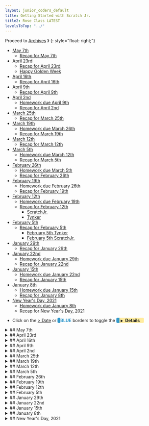 ```yaml
---
layout: junior_coders_default
title: Getting Started with Scratch Jr.
title2: Rose Class LATEST
levelsToTop: "../"
---
```



Proceed to [Archives](./RoseClassNotesArchived.html) 》 
{: style="float: right;"}
<br clear="both">

<div id="toc">

* [May 7th](#may-7th)
  * [Recap for May 7th](#recap-for-may-7th)
* [April 23rd](#april-23rd)
  * [Recap for April 23rd](#recap-for-april-23rd)
  * [Happy Golden Week](#happy-golden-week)
* [April 16th](#april-16th)
  * [Recap for April 16th](#recap-for-april-16th)
* [April 9th](#april-9th)
  * [Recap for April 9th](#recap-for-april-9th)
* [April 2nd](#april-2nd)
  * [Homework due April 9th](#homework-due-april-9th)
  * [Recap for April 2nd](#recap-for-april-2nd)
* [March 25th](#march-25th)
  * [Recap for March 25th](#recap-for-march-25th)
* [March 19th](#march-19th)
  * [Homework due March 26th](#homework-due-march-26th)
  * [Recap for March 19th](#recap-for-march-19th)
* [March 12th](#march-12th)
  * [Recap for March 12th](#recap-for-march-12th)
* [March 5th](#march-5th)
  * [Homework due March 12th](#homework-due-march-12th)
  * [Recap for March 5th](#recap-for-march-5th)
* [February 26th](#february-26th)
  * [Homework due March 5th](#homework-due-march-5th)
  * [Recap for February 26th](#recap-for-february-26th)
* [February 19th](#february-19th)
  * [Homework due February 26th](#homework-due-february-26th)
  * [Recap for February 19th](#recap-for-february-19th)
* [February 12th](#february-12th)
  * [Homework due February 19th](#homework-due-february-19th)
  * [Recap for February 12th](#recap-for-february-12th)
    * [ScratchJr.](#scratchjr)
    * [Tynker](#tynker)
* [February 5th](#february-5th)
  * [Recap for February 5th](#recap-for-february-5th)
    * [February 5th Tynker](#february-5th-tynker)
    * [February 5th ScratchJr.](#february-5th-scratchjr)
* [January 29th](#january-29th)
  * [Recap for January 29th](#recap-for-january-29th)
* [January 22nd](#january-22nd)
  * [Homework due January 29th](#homework-due-january-29th)
  * [Recap for January 22nd](#recap-for-january-22nd)
* [January 15th](#january-15th)
  * [Homework due January 22nd](#homework-due-january-22nd)
  * [Recap for January 15th](#recap-for-january-15th)
* [January 8th](#january-8th)
  * [Homework due January 15th](#homework-due-january-15th)
  * [Recap for January 8th](#recap-for-january-8th)
* [New Year's Day, 2021](#new-years-day-2021)
  * [Homework due January 8th](#homework-due-january-8th)
  * [Recap for New Year's Day, 2021](#recap-for-new-years-day-2021)

</div>

-   Click on the [> Date]() or <span style="color: #3399cc;  border-left: 9px solid #3399cc!important;border-radius: 4px 4px; font-weight: bold">BLUE</span> borders to toggle the <span style="background-color:#ffeca0; border-left: 10px solid #3399cc !important;border-radius: 4px 4px;"><b> &nbsp;<span style="font-size: 70%">▶︎</span>&nbsp;&nbsp;Details&nbsp;&nbsp;&nbsp;&nbsp;</b></span> 

<details markdown=1>
<summary markdown=1>## May 7th
</summary>

## May 7th


### Recap for May 7th

Tynker
  : Today I introduced the following project demonstrating how to use animate blocks and idle blocks so that speech is natural. 

The key to this was using an Animate block paired with "time-consuming" blocks (like wait, glide, or say) that has the same duration.

![Imgur](https://i.imgur.com/MQlWOxn.png){: .jsgif}
  : * The animation lasts for 4 seconds, and the say, glide, and wait take up 4 seconds.

{% include tynkerprojectpage.html Name="Animate and Idle blocks" ID="https://www.tynker.com/play/walking-and-talking-with-animate-with-odd-characters/6097b882c3e2144ace08f576-820002XqrMo2SwyZj..a7Nj6z7Dc4k" caption="lick the actors to see them in action. You can see the code above in action when the second actor moves back from the center. The fourth and fifth actors were for kids to code themselves, and they worked individually on this. The kids also mischievously enjoyed adding new characters, like dinosaurs, to my project while I wasn't looking. " %}



Scratch Jr.
  : Student K worked on making a path maze from a linear maze. He added the idea of moving cars to make the game more challenging!

![Maze](https://i.imgur.com/fdoZqNB.gif){: .jsgif}
  : * Watch out for traffic!

</details>


<details markdown=1>
<summary markdown=1>## April 23rd
</summary>

## April 23rd

### Recap for April 23rd

ScratchJr
  : The project this week was a maze game. 

![Imgur](https://i.imgur.com/PCrNSUO.gif){: .jsgif}

Straight Lines
  : One key skill for this is knowing how to make straight lines, as described in the [Dragon Maze](../lessons/DragonMazept1.html). 
  
1. First click the select arrow and then click a line. 
2. The line will appear with dots. 
3. Click on a dot to remove it. 
4. Remove all the dots except 2 to make a perfectly straight line. 
5. Drag 2 dots directly over each other to make a sharp corner. 
6. Drag the dots around to modify the path of the line. 
7. Using a set of lines, make a maze.

![the path of a line in the background](./images/2020-04-13/linearPaths.png){: .bordered width="300px"}

Today I really emphasized step 5, to make a sharp corner. Student Y became very ambitious in his maze and it had long lines, with lots of twists and spirals. This required precision handling of all the dots, and counting the dots needed. I thought this would be discouraging, especially because he wasn't using a stylus, but just his finger. But in the end he kept at it and worked very hard to get what he wanted. Great Job! 

Student K finished his maze and moved on to making the [Dragon Maze](../lessons/DragonMazept1.html). He also worked on. 

Student R was also able to complete the maze, and had a lot of fun adding music.

Exploring Tynker
  : Student Y spent today's class exploring various tutorials and projects looking for his next project to complete. He seems to have settled on make a comic strip project.

Beach Project
  : Student A continued working on her Beach project. She realized that is was a bit hard to get to some of the candy, so she started working on making a basket that the candy could go in when you collect it. We chose a basket image from Google, and used [Pixlr](pixlr.com) to remove the background. Then we inserted it into the project.

![Imgur](https://i.imgur.com/juFElCI.png){: .bordered height="300px"}

{% include tynkerprojectpage.html Name="Beach Project" ID="https://www.tynker.com/play/mermaid-2-revised/6083e6babce7316a2c7167de-564164XpgMLsXuzFhi8BJS.JfT3n4k" caption="A mockup of the **Beach Project** in action. When she hits the good candy, the bad candy disappears and the good candy goes to the basket. She goes back to the starting point." %}

Snowboarder
  : For the snowboarder project, student C continued working on a "life" system for kids. When a player collects bad candy, she loses one life. Before she was using separate actors for each life, and I suggested making each life be a costume. That way she can use the "next costume" block to keep score.  This is a simple alternative to using variables.

![Imgur](https://i.imgur.com/gvDFoZI.png){: .bordered width="300px" }

### Happy Golden Week

Here is some fun to wish everyone a wonderful golden week. Watch it to the end!!

{% include youtubelazy.html  videoID="dOxlEwX9lbA" %}

See you after the holiday.

</details>



<details markdown=1>
<summary markdown=1>## April 16th
</summary>

## April 16th


### Recap for April 16th

ScratchJr.
  : Kids continued work on last week's project, and started the new project of the week.

One kids continued working on the cat crossing project, to make it diagonal. Then I introduced this week's project, based on Flappy Bird.

![Imgur](https://i.imgur.com/ThWtzp3.gif){: .jsgif}

Then he started work on the flappy bird project. 

[keigo flappy]

Another kid made a rocket project. We worked on how to switch screen, and how to return to a screen with the rocket in the right place. He came up with the idea of making a copy of the original screen to go to. Then I taught him about the 3 types of mazes and how to make straight lines. He made a simple maze project

![Imgur](https://i.imgur.com/fCLJ9WX.gif){: .jsgif}

Another child created a simple beach project that shows an understanding of the bump and touch actor blocks.

![Imgur](https://i.imgur.com/McY18mJ.gif){: .jsgif}

tynker
  : Kids finished the projects they were working on, and are now choosing their next project.

One child finished his **maze and villian training** project. We worked detecting when a character is a certain distance away before giving a message.

![Imgur](https://i.imgur.com/2MajNEI.png){: .jsgif}

And he worked on giving the actors the right health and lives to make the game interesting. Here is how it ended up:

{% include tynker.html Name="maze and villian training" ID="607a7245692178069c5fc0e1" %}

</details>


<details markdown=1>
<summary markdown=1>## April 9th
</summary>

## April 9th


### Recap for April 9th

Today students were very creative in coming up with their own ideas and solutions to problems. This is an important step in avoiding getting stuck or frustrated.

Beach Project: Making Candy Disappear
  : Continuing from last week, one student came up with what do when the good candy was found. Her idea which was for two of the good candies have all the bad candies disappear. This helped her learn how to use messages and how to broadcast a message and how to hide AKA disappear a character. We also worked on making the character a bit smaller, otherwise there is no way to win the game!!



Beach Project: Moving hearts offscreen
  : Another child worked on making hearts appear. To get the hearts to disappear again after a few seconds she had to learn about screen coordinates. THe student is now working on giving the player lives.


Undocumented Tynker "bug": The bad guy that would not die
  : Another student's Tynker project had a bad guy that would not die. He would reappear even though he was programmed to have only one life. The solution turned out, in an undocumented "feature" that the properties block needs to be part of the same block that has the run and set up character block. Once we fixed this, the program worked!

![Imgur](https://i.imgur.com/dtQjCEH.png){: .jsgif}

{% include giphy.html link="https://media.giphy.com/media/b63kqfVWSj0Rq0zaJK/" %} 

![Imgur](https://i.imgur.com/5oQ9VP2.png){: .jsgif}

{% include giphy.html link="https://media.giphy.com/media/5E5kBZ15XalZQPsYkV/" %} 


ScratchJr. Chicken Crossing beginning steps
  : Some beginner students are interested in doing the chicken crossing project that some more advanced students are doing. Lat week they had made interesting houses and characters for the project. This week, we worked on teaching them how to make characters the right size and run across the screen in different ways using the movement blocks. We also  how to use an infinite loop how to use a bump block and a touch block to start the chicken moving. The kids also worked on their own exploring various blocks.

ScratchJr. Chicken Crossing advanced steps
  : A more advanced student worked very hard on an alternate version of the chicken crossing game. The goal this time was to make the roads diagonal. After the basic idea (parallel code blocks) was explained, this student was able to create this project all by himself which was quite an achievement. One problem was making the characters move across the screen because the screen is not square. We didn't quite solve this problem, but we explored alternatives.
  
Tynker: Using a loop to change the size of a character
  : another pupil working on Tynker had a question about how to make a character get larger. We used a loop to change the size of the character and a wait block to make the animation effect visible. In the end, though, she decided to just have the character get larger in one big jump.

</details>

<details markdown=1>
<summary markdown=1>## April 2nd
</summary>

## April 2nd

### Homework due April 9th

### Recap for April 2nd 

ScratchJr.
  : We did an introductory class for some new students focusing on using the image editor. For other ScratchJr. students, this week's project was a **Chicken Crossing** game. 

Chicken Crossing
  : In this classic game, click the chicken and get past the cars. Our version includes several levels. 

{% include giphy.html link="https://media.giphy.com/media/4GOIrt8uOxBKfyp4FG/" %} 

One student was able to recreate the project pretty well just by watching it run. The chicken gets across in stages, which adds challenge. Nice project.

{% include giphy.html link="https://media.giphy.com/media/DDDMOrtKeBEyue6KVF/" %} 

The project itself is simple, using just a few blocks

![Imgur](https://i.imgur.com/mSFmW1f.png){: .jsgif}

![Imgur](https://i.imgur.com/EiEUFxA.png){: .jsgif}

but gives good practice in reusing code and also has many opportunities for variations. For example, the occasional back-step in the truck code adds a bit of challenge. 

Tynker
  : In Tynker, the **Beach Project** and variations made some headway.

Snowboarder
  : One student is working on a variation of the Beach Project where a snowboarder finds candy on the slopes. She was able to make the snowboard move, and is working on making the snowboarder react to the good and bad candy.

![Imgur](https://i.imgur.com/FAIBe6b.png){: .jsgif}

Mermaid
  : Another student is working on sending messages when her mermaid touches the candy. When she touches the bad candy, she goes back to her home place. 

![Imgur](https://i.imgur.com/CLIhAFX.png){: .jsgif}

![Imgur](https://i.imgur.com/f0NOMxL.png){: .jsgif}

She has also added code for the good candy. 

![Imgur](https://i.imgur.com/U3znAKq.png){: .jsgif}



</details>

<details markdown=1>
<summary markdown=1>## March 25th
</summary>

## March 25th


### Recap for March 25th


ScratchJr.
  : Today I introduced the Walking Cat Project to one student. It has a walking cat, infinite motion, lots of waits to control timing, messages to control the action and make a conversation, bringing together skills students have learned recently.

![Imgur](https://i.imgur.com/uumIRpL.gif){: .jsgif}

Tynker
  : Today students worked mostly on tutorials. One student had a problem with the cake decoration game because her stamp didn't seem to work. This was likely due to a bug in Tynker on iPads, and not the student's code, which was correct. Working together on it did give her a chance to experience debugging and testing.




</details>


<details markdown=1>
<summary markdown=1>## March 19th
</summary>

## March 19th

### Homework due March 26th

Assigned individually.

### Recap for March 19th

Tynker
  : Students worked on tutorials and continued the Beach Project
  
One student new to Tynker continued doing tutorials. She needed some help understanding loops, and pointing in directions. 
  
Another continued the Beach project. She had originally made the main character test to see if she touched the candies. It turned out that this did not work, probably due to a bug in Tynker, so we came up with a new algorithm (good practice), have the candies test to see if they are touching the main actor. 

![Imgur](https://i.imgur.com/cndgFaq.png){: .jsgif}

This worked! Though a bit of a detour, it did give the student lots of practice with getting the blocks and moving them to place, which for this student was very useful. At the end, we decided to make the actor return to the home place if she touches a bad candy, using messages.

![Imgur](https://i.imgur.com/M84P92K.png){: .jsgif}

![Imgur](https://i.imgur.com/ZvMJ9kh.png){: .jsgif}

ScratchJr.
  : The project of the day was a Mario Type game. The main actor has to jump over blocks that approach from the side of the screen. First we make a loop that moves clouds across the screen, with a wait before they reappear at the other side. We then use this to make the blocks approach the actor. 

First, the student shared a project they had done for homework, based on last week's project.

{% include giphy.html link="https://media.giphy.com/media/0hnqrS7nrT61XqF5cD/" %} 


Then I walked the student through all the steps for the project of the day, and the student made their own version. 

{% include giphy.html link="https://media.giphy.com/media/38GldpYjDiuKICGMPC/" %} 

</details>


<details markdown=1>
<summary markdown=1>## March 12th
</summary>

## March 12th

### Recap for March 12th

Tynker
  : Great progress today as most students worked on variations of the Beach game.
 
One student worked on moving the main character with keypresses, and sending and receiving messages. Then she learned how to detect if characters are touching.

![Imgur](https://i.imgur.com/jq0Go4b.png){: .jsgif}

Another student created an interest "Dropping Hearts" effect when the characters was touched. This involved sending a message to both the actor touched and to the cherry effect.

![Imgur](https://i.imgur.com/4wKLNzp.png){: .jsgif}

![Imgur](https://i.imgur.com/0mYeOgd.png){: .jsgif}

We also talked about how to make the motions smoother or faster or longer.


![Imgur](https://i.imgur.com/rkUtxc2.png){: .jsgif}

Students needing review worked with the tutorials including one student who moved up from ScratchJr. to Tynker today.

Scratch Jr.
  : Today we worked on a Kimetsu No Yaiba Sword Game. Just from watching the project once, the student  was able to figure out how to recreate it. 

![Imgur](https://i.imgur.com/aVzfo9T.gif){: .jsgif}
  : * A basic Kimetsu no Yaiba Sword game. Note that the arrows move the actor, and also keep the actor on screen. When the sword hits, the actor says hit.


</details>


<details markdown=1>
<summary markdown=1>## March 5th
</summary>

## March 5th

### Homework due March 12th

Keep working on your project, or try a new project

### Recap for March 5th


ScratchJr.
  : We continued working on the Beach Game project, and I introduced a new Sword Game.

For the beach project, one student made a project around finding a starfish. She had an opening screen, two game play screens and a final screen. She was able to complete a basic game where a rabbit uses buttons to move the rabbit towards a starfish. A bump block then has the starfish say you found me, and used messages in both the buttons and when the starfish is found. Then the rabbit finds the starfish hidden in some igloos while being watched by polar bears. 

![beach game](https://i.imgur.com/L2WWft4.gif){: .jsgif}

This was a great effort with a lot of independent work. I suggested adding instructions for the user as to how to use the game and transitions between the screens, and she worked on that.

The other student combined a story and a game. The main story is about a horse and man. The horse kicks away a rabbit and then challenges the man to a game to see who can find an apple first. At this point the game begins. The horse finds the apple first and wins a soccer ball. This was a great combination. The game came with a working set of buttons to move the horse and the man. It was a good use of say blocks, message blocks, scene change blocks, mostly done independently without much assistance. I helped with some of the logic, so that the horse announces he is the winner AFTER he gets the apple, not before.

Tynker:
  : This week kids continued and finished work on the beach game/candy hunt project. 
  
Some kids started with setting up the main hero's movement, either with **move** blocks or **change** blocks.

![Imgur](https://i.imgur.com/sLIBfBn.png){: .jsgif}

![Imgur](https://i.imgur.com/fLRNUjA.png){: .jsgif}

Some moved on to getting the program to sense when the candy is found.

![Imgur](https://i.imgur.com/AvvrbH5.png){: .jsgif}

We will look at this more closely next class.

</details>

   
<details markdown=1>
<summary markdown=1>## February 26th
</summary>

## February 26th

### Homework due March 5th

Work on the Beach Candy Game

### Recap for February 26th

Today we focused on planning. As a group, the class came up with a project. 

<style>
ol li ul li ol {
    margin-bottom: 0px;
</style><!-- fixes bad spacing here -->
1. First we decided on the type fo project, a game. 
2. Setting: The beach
3. Story/Goal: Find and collect candy hidden in the sand.
4. Actors/Actions:
   * Protagonist(s) ("Good guys"): Sheep walks, jumps, digs, picks things up 
   * Antagonist(s) ("Bad guys"): 
      1. Insect attacks and bites 
      2. Skunk sprays 
   * Macguffins (sought-for items) 
      1. Good Candy give points: 
         * Lollipops
         * Chocolate
         * Gummy Bears
         * Cookies
         * Hi-chew
         * Hot Chocolate
      2. Bad Candy loses points, or send actor back to beginning. 
         * old shoes
         * old chocolate
         * smelly socks
         * smelly lollipop
         * coffee

The kids then started working on programming it. So far, the project is a simplified, modified version of the above.

ScratchJr.
  : The game was simplified for ScratchJr. For the protagonist, we used a little girl, for the antagonist, we used an Elephant, and for the MacGuffin we used starfish. In addition, we could only have one piece of candy on the screen.

In Scratch Jr. the kids also needed to make a way for the actor to move, so we repeated the control buttons using messages, as we had done  in the **Race To the Finish** project [a few weeks ago](http://localhost:4000/junior_coders/0c23f5f29d83139f13fc32a19c49dee01bfcd93f/class_notes_lessons/RoseClassNotes.html#february-5th).

From there, we use bump blocks on the starfish, so that when the girl touches the starfish, the start fish says something, and then we move to the next screen.

The project is underway and should be completed next week.

Tynker
  : In Tynker the focus was on choosing actors. 

Kids worked on making the characters the right size and placing them in various places.

Some kids started coding movement using **when key pressed** blocks

![Imgur](https://i.imgur.com/sLIBfBn.png){: .jsgif}

The **did I touch** function block in the repeat block means we have to test to see if the girl had found (is touching) the candy each time we move. We replace it with the following **if touching?** block:

![Imgur](https://i.imgur.com/TMK8ey7.png){: .jsgif}

This sends a message to the "candy" touched. (The break stops the motion of the girl.) The candy gets the message and reacts.

![Imgur](https://i.imgur.com/JubN3mw.png){: .jsgif}

We will work on this next week.

</details>

<details markdown=1>
<summary markdown=1>## February 19th
</summary>

## February 19th

### Homework due February 26th

Keep working on your projects

### Recap for February 19th

ScratchJr.
  : Today in ScratchJr. we worked on the the 3 little pigs story. This involves all the skills we have been working on so far, especially sending messages and all the movement and control blocks.

I showed the kids the sample project, which was derived from a student project done last year.

![Imgur](https://i.imgur.com/MpHYbr7.gif){: .jsgif}

After a brief explanation, one student turned this out, with barely any help from me. 

![Imgur](https://i.imgur.com/HpMWoZk.gif){: .jsgif}

Impressive job!

The second part of the project was to retell any well-known story. One child asked how to make it appear as if a character were walking, and I showed her a simple trick of moving the background instead of the character to give the appearance of movement:

![Imgur](https://i.imgur.com/pgtMPZB.gif){: .jsgif}

Tynker
  : In Tynker one student continued a whirlwind tour of sample projects. She spent some time working with the characters in the Animation Board project, but it was a bit difficult, so she settled on the Underwater Arcade. 

<iframe width="100%" height="408" src="//www.tynker.com/ide/embedded?p=602f727721db5e499a719fd9&controls=true&autostart=false" frameborder="0" allowfullscreen></iframe>{: .jsgif}

In this project, her challenge was to make the fish move down. Unfortunately she had put the loop in the wrong place

![Imgur](https://i.imgur.com/nFhPH7E.png){: .jsgif}

but after some work she was able to debug it.

![Imgur](https://i.imgur.com/Y0Ck96Y.png){: .jsgif}

</details>


<details markdown=1>
<summary markdown=1>## February 12th
</summary>

## February 12th

### Homework due February 19th

Keep working on knock knock jokes.

### Recap for February 12th

Today I taught kids about [Knock Knock Jokes](../lessons/KnockKnockJokes.html) and [Bad Jokes](../lessons/JokesForBadJokes.html) 


#### ScratchJr.

For the ScratchJr. kids, I showed them the project below, and then they worked to create it themselves. They then added their own screens with more jokes.

This is the joke I started with. Notice the color of the [**Send and Receive Blocks**{: style="color: darkgreen;background-color: yellow"}]. 

A: [**Green Flag**{: style="color: darkgreen;background-color: yellow"}] Knock Knock [**Send ORANGE**{: style="color: orange;background-color: yellow"}]
<br>B: [**Receive ORANGE**{: style="color: orange;background-color: yellow"}] Who's there? [**Send BLUE**{: style="color: blue;background-color: yellow"}]

A: [**Receive BLUE**{: style="color: blue;background-color: yellow"}] Wooden Shoe [**Send GREEN**{: style="color: green;background-color: yellow"}]
<br>B: [**Receive GREEN**{: style="color: green;background-color: yellow"}] Wooden Shoe who? [**Send PURPLE**{: style="color: purple;background-color: yellow"}]

A: [**Receive PURPLE**{: style="color: purple;background-color: yellow"}] Wooden Shoe like me to tell you another joke? 
<br />&nbsp;&nbsp;&nbsp;&nbsp;&nbsp;= *(Wouldn't you like me to tell you another joke?.)*

Here is what the code looks like for A in ScratchJr. 

![Knock Knock Jokes](https://i.imgur.com/KfBCiVd.jpg){: .jsgif}

And how it looks when running:

![Knock Knock Jokes ](https://i.imgur.com/rHDO8RZ.gif){: .jsgif}

#### Tynker 

For the tynker group, I did the same joke and basic project. We used different blocks though. Here is the first (Germy) actor's code:

![Imgur](https://i.imgur.com/tnZ34QJ.png){: .jsgif}

This is what the final project will look like.

<iframe width="100%" height="408" src="//www.tynker.com/ide/embedded?p=602608f13fa97e46070d6e5f&controls=true&autostart=false" frameborder="0" allowfullscreen></iframe>{: .jsgif}

The kids started working on it but it was a bit more difficult that in ScratchJr. We'll work on it some more next week.
</details>


<details markdown=1>
<summary markdown=1>## February 5th
</summary>

## February 5th

### Recap for February 5th

#### February 5th Tynker

Tutorials
  : One student started out on tutorials but then decided to try the cake decorating project. In the project there are various kinds of icing we can put on a cake. We walked through the code step by step together for the first few types of icing. She was very focused and learned a lot. By the time we were done she was able to code new icing by herself and her homework is to finish the project.

Fruit Frog
  : One student spent her time exploring various projects tutorials. Some of them needed explanation and I sat with her to show her what was involved. One of the projects she did was "Fruit Frog" where a frog prince eats fruit with its tongue. She changed the frog to a lizard, but had to add some code to make the lizard show up and be the right size.

![Imgur](https://i.imgur.com/Dfucwx2.png){: .jsgif}

<iframe width="100%" height="408" src="//www.tynker.com/ide/embedded?p=601cf9ba6b35d11ad000957e&controls=true&autostart=false" frameborder="0" allowfullscreen></iframe>
{: .jsgif}


"walking guy" Game
  : One student continued working on her "walking guy" Game. She needed a little help figuring out how to add a new character. She really enjoyed trying to make the fairy escape from all the villains.
  
#### February 5th ScratchJr. 

Race to the Finish
  : Today's ScratchJr. project was a variation of the race to the finish project. This served as a gentle introduction to using messages and making buttons. They both make a lot of progress but had a bit to finish for homework.
  
![Screen 1 of Race to the Finish](./scratchProjects/Images/Y1R25RaceToTheFinish/Story/Y1R25RacetotheFinish.gif "Screen 1 of Race to the Finish"){: .jsgif}

![Screen 2 of Race to the Finish](./scratchProjects/Images/Y1R25RaceToTheFinish/Game/Y1R25RacetotheFinishGame.gif "Screen 2 of Race to the Finish"){: .jsgif} 


</details>


<details markdown=1>
<summary markdown=1>## January 29th
</summary>

## January 29th


### Recap for January 29th

Technical problems

  : Today class was a bit hectic. Some students have been using new computers and some still have some technical problems with them, such as logging in a getting internet. We also had a trial student.

ScratchJr.
  : Today's project was an animate your name project. Kids did a great job with it. They added their own name or other word as characters and created movements with both the green flag and for touch actions.

{% include giphy.html link="https://media.giphy.com/media/2XTcSuvEVm8vnnax17/" %} 

{% include giphy.html link="https://media.giphy.com/media/DuIY2c4LLWB7OQZN4z/" %} 


Tutorials
  : Some students are still working on tutorials. Using loops is still challenging, so we worked together on that. 


Walking Guy
  : One student discovered how to make a basic Platformer game and explored making different characters.

Peep Nature Walk
  : A student came up with a story about going shopping Peep Nature Walk. Today she worked mostly on deciding the layouts and actors and she drew a basic background for the store and we ended at the point where we could begin adding this to her project.


</details>


<details markdown=1>
<summary markdown=1>## January 22nd
</summary>

## January 22nd

### Homework due January 29th

### Recap for January 22nd


ScratchJr.
  : We looked at some sample projects, and students copied and modified the projects.
  : For example, an aquarium with various fish that moved in various ways. The student worked carefully to make two characters move in sync. 
  : Another student used the touch block to make the player choose between two different levels. 

Cake Decorator
  : Student worked on a cake decorator project. This ```when actor clicked :: events hat ```{: .msb}  block selects the icing to put on the cake by changing the "stamper" costume. The student wanted to be able to unselect the icing, which involved a bit of complicated code. To get a little more understanding of if statements, the student continued working on some releavant Barbie tutorials.

![Imgur](https://i.imgur.com/qAkHe4F.png){: .jsgif}

Christmas Project
  : Work continued on the Christmas Project. The student learned how to make say blocks a little more interesting.

![Imgur](https://i.imgur.com/jM9OJIg.png){: .jsgif}

Peep Nature Walk
  : Another student explored a couple of projects. Then she worked a bit on the Peep nature walk project. She changed the appearance one on of the characters, and her homework is to make a plan to continue the story.

![Imgur](https://i.imgur.com/hEeM8SV.png){: .jsgif}

</details>

<details markdown=1>
<summary markdown=1>## January 15th
</summary>

## January 15th

### Homework due January 22nd

### Recap for January 15th

New Students and ScratchJr.
  : Two students joined our class today, and we continued with the introduction to ScratchJr from their trial lesson. We reviewed their homework project, and then did a basic review of the purple, green and orange blocks. At this point I challenged them to explore freely what they could do with the blocks they knew at this point, and this is their homework for next week. In class one project was notable for making three characters move together in unison and stopping at the edge of the screen. 

{% include giphy.html link="https://media.giphy.com/media/FiuZiSeoLwol7qoqY9/" %} 

Knock Knock Jokes
  : After doing many tutorials in Tynker, one girl started to work on a basic project, a knock knock joke project. She decided she wanted to change the stock actor the project came with, and got very excited at all the characters, especially the mermaids, that are available in the media library. After exploring this for a while she asked if we could make the Mermaid King's flippers move as if he were swimming. This is actually hard to do in Tynker, but I walked through the simple cut, paste, and rotate actions that are part of partially creating that effect. She also made some other modifications to the Mermaid King, like changing the color of his sword.

Tutorials
  : Lastly, another student worked independently on finishing up the Barbie Pets Tutorial, and continuing on a Christmas-themed project. She had a small question about one section of the tutorial, but eventually got it. The ability to work independently is a sign of increased confidence and mastery.



</details>


<details>
<summary>## January 8th
</summary>

## January 8th

### Homework due January 15th

Keep working on tutorials or projects

### Recap for January 8th


Kids were very motivated today, and worked hard.

Tutorials
  : Barbie tutorials are a lot of fun. One child worked very hard on a barbie pet tutorial. One challenge she had was understanding repeat blocks. Instead of walking then jumping then walking then jumping then walking then jumping, we can just repeat the walk-jump three times. I used some playing cards to map out the differences, and suddenly, "click", she got it. It's a big step, because loops are, of course, a central concept in coding. 
  
  : The student then went on to create a new project and created  characters. C
  
  : Another student also working through tutorials had some issues using the trackpad on her new computer. Using the trackpad is  probably worth a lesson, and maybe I will spend some time on it next week.

Making characters bigger. 
  : Several students asked about how to make Smaller too.  
  
Birthday card
  : Lastly, one student Lucy made a birthday card for her mom that came out really well. Based on a tutorial project, she changed the background, and the costumes of various characters, including drawing her own birthday present, and recording a birthday song. We also worked together to make the present hop along the bottom of the screen. We used some of the ideas from last class about x and y position to figure out where the present would glide to to make it look like it was jumping. This included working out how many times it would jump to get across the screen, and how to jump back to the other side. Of course, I made a **classic mistake** of forgetting that the x and y position change after each step, so I have to calculate the **relative** position, but the exercise was worth it. Here is the final project:

<iframe width="100%" height="408" src="//www.tynker.com/ide/embedded?p=5ff8069b2220644dd30ca6fa&controls=true&autostart=false" frameborder="0" allowfullscreen></iframe>

Here is the code for the jumping birthday present.

![jumping birthday present](https://i.imgur.com/3iEIdJq.jpg){: .jsgif}

</details>


<details>
<summary>## New Year's Day, 2021
</summary>

## New Year's Day, 2021

### Homework due January 8th

Keep working on your individual projects. 

### Recap for New Year's Day, 2021

Today, instead of working on individual projects, we worked on a basic tutorial that leads to a keyboard-based game. The tutorial focuses on:

x, y, and positive and negative numbers,
  : because these a core concepts, we spent a lot of time learning about the four quadrants, and how to tell where an actor or the mouse is.

"go to" versus "glide"
  : go to magically transports the actor to the new position, "glide" moves through the intervening space.


<iframe width="660" height="408" src="//www.tynker.com/ide/embedded?p=5fe9dd92fc762c07fc1acfd0&controls=true&autostart=false" frameborder="0" allowfullscreen></iframe>
{: .jsgif }

<https://www.tynker.com/play/block-heads-version-2-partially-completed/5fe9dd92fc762c07fc1acfd0-788525XlWhzbbxd4ml.IpdPRLJ3Xsk>


In the games, kids collect coins by moving or gliding the actor to places in different quadrants. Once they understood the concepts above, they have to code the correct blocks. The only way to collect some blocks is by gliding, and others they need "go to" for. They also have to work out which position is in which quadrant. 

At first, these mathematical ideas are a bit challenging, but once they could see how it played in a real game they really understood it, and were able to work out the correct blocks all by themselves. A job well done!!

</details>

